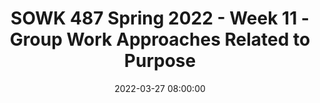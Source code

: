 ---
layout: single_presentation
name: sowk-487-spring-2022-week-11-group-work-approaches-related-to-purpose.md
title: "SOWK 487 Spring 2022 - Week 11 - Group Work Approaches Related to Purpose"
date:  2022-03-27 08:00:00
presentation_id: IRxHt9
permalink: /IRxHt9/
redirect_from:
  - /presentations/IRxHt9/sowk-487-spring-2022-week-11-group-work-approaches-related-to-purpose
slides: 
  - slide_name: deck-8110-large-0.jpeg
    slide_text: >
      <p>APPROACHES RELATED TO PURPOSE FOR GROUP WORK SOWK 487 - Theories of Practice II Heritage University Spring 2022
      Jacob Campbell, LICSW Ph.D. Candidate Photo by John Price on Unsplash</p>
      
  - slide_name: deck-8110-large-1.jpeg
    slide_text: >
      <p>A RISK AND PROTECTIVE FACTOR SCULPTURE
      Protective Factors Target
      Risk Factors Jacob Campbell at Heritage University for SOWK 487 Spring 2022
      (Hawkins &amp; Catalano, 2004)</p>
      
  - slide_name: deck-8110-large-2.jpeg
    slide_text: >
      <p>WEEK 11 AGENDA FOCUS ON GROUP WORK BY PURPOSE
      Psychoeducational groups Public Health Framework Other prevention frameworks and models Designing a school-based intervention
      Jacob Campbell at Heritage University for SOWK 487 Spring 2022</p>
      
  - slide_name: deck-8110-large-3.jpeg
    slide_text: >
      <p>GROUP WORK APPROACHES YOUR READINGS FOR THIS WEEK
      Root (2017) Chapter 10 Psychoeducational Groups
      Psychoeducation Groups
      Jacob Campbell at Heritage University for SOWK 487 Spring 2022
      Prevention Groups
      Marsiglia and Kiehne (2017) Chapter 11 Social work with groups and drug abuse prevention with youth: Rich history and untapped potential</p>
      
  - slide_name: deck-8110-large-4.jpeg
    slide_text: >
      <p>TEACHING AND DELIVERING INFORMATION PRINCIPALS FOR EFFECTIVE PSYCHOEDUCATIONAL GROUPS
      Selecting optimum methods for delivering information based on participant factors Demonstrating the meaningfulness of material among group members Creating opportunities for group members to integrate new information with existing knowledge and skills; Encouraging retention of new information by doing
      Jacob Campbell at Heritage University for SOWK 487 Spring 2022
      (Roots, 2017)</p>
      
  - slide_name: deck-8110-large-5.jpeg
    slide_text: >
      <p>ABILITIES IN FACILITATORS LEADERSHIP PRACTICES NECESSARY
      Education on preparing and delivering
      Supervision
      Capacity to self-re lect Normalizing without essentializing
      Knowledge of Group Process f
      Jacob Campbell at Heritage University for SOWK 487 Spring 2022
      Interpersonal practice skills
      Connection with group
      (Roots, 2017)</p>
      
  - slide_name: deck-8110-large-6.jpeg
    slide_text: >
      <p>VER SES
      RESPONSIVE GROUPS
      STRUCTURED Manualized
      Process-Oriented
      Integration of both processes
      Jacob Campbell at Heritage University for SOWK 487 Spring 2022
      (Roots, 2017)</p>
      
  - slide_name: deck-8110-large-7.jpeg
    slide_text: >
      <p>PUBLIC HEALTH FRAMEWORK KEY IDEAS
      De ining the Target Understanding Risk and Protection Interrupting Risk and Building Protection Assessing the E ectiveness of Prevention
      ff
      f
      Jacob Campbell at Heritage University for SOWK 487 Spring 2022</p>
      
  - slide_name: deck-8110-large-8.jpeg
    slide_text: >
      <p>Pasco Discovery Coalition - Logic Model Consequences
      (Short-term and Longterm Outcomes)
      Consumption
      Intervening Variables
      term outcomes)
      (Including R/P Factors)
      (Long-term/Short-
      Current &amp; Problem Drinking (HYS R/P)
      Alcohol Laws:
      Youth Delinquency (HYS/JJ Perception of Enforcement)
      Interactions with antisocial peers (10th
      grade)
      Underage and Problem/Heavy Drinking (10th grade)
      Any Underage Drinking
      (10th grade 30-day use)
      (Enforcement; Penalties; Regulations; Perception)
      Alcohol Availability: (Social Access)
      Community Norms Perception of Risk Perception of Harm (HYS R/P factors)
      Poor Family Management: (Cultural &amp; Social Norm)
      Extreme Economic Deprivation
      Jacob Campbell at Heritage University for SOWK 487 Spring 2022
      Local Conditions and Contributing Factors
      Strategies &amp; Local Implementation
      Primary source from family, friends
      PDC Annual Key Leader Contract Services
      Underage Drinking parties common Youth Fighting Weapon Carrying Alcohol Access/Availability Understanding local laws &amp; policies
      Teenage drinking common Friends Use Drugs Academic Failure
      Family Management (Unsure of community laws and policies)
      Provide Informational Meetings Community Café s Town Halls
      Law enforcement policy modification
      Lifeskills Youth Leadership/Clubs (Mentoring, After School &amp; Faith-based)
      Parenting Wisely Incredible Years Love &amp; Logic
      Evaluation Plan
      Coalition:
      Annual Coalition Survey Sustainability Documentation
      Public Awareness:
      Process measures; Community Profile Survey; Managing for Parents of Young Children surveys
      Environmental Strategies:
      Process measures and/or community survey; HYS
      Prevention/ Intervention Services: Program pre/post; Family Norms
      Direct Services: outcome measures; Managing for Parents of Young Children; HYS</p>
      
  - slide_name: deck-8110-large-9.jpeg
    slide_text: >
      <p>DBHR CPWI FRAMEWORK A REPEATING PROCESS
      Evaluation g n i d l
      i u B y
      p a C
      t i ac
      Implementation Planing
      Assessment Getting Started
      Jacob Campbell at Heritage University for SOWK 487 Spring 2022</p>
      
  - slide_name: deck-8110-large-10.jpeg
    slide_text: >
      <p>UNIVERSAL VS SELECTIVE PREVENTION GROUPS
      Universal Selective
      Jacob Campbell at Heritage University for SOWK 487 Spring 2022
      (Marsiglia &amp; Kiehne, 2017)</p>
      
  - slide_name: deck-8110-large-11.jpeg
    slide_text: >
      <p>UNIVERSAL VS SELECTIVE Selective Universal
      Person-Environment Fit
      Groups using cognitive behavioral approach to improve person in the environment it
      Human Development
      Interventions should be built on research-based knowledge of human development
      Culturally Competent Practice
      Cultural Humility
      f
      Jacob Campbell at Heritage University for SOWK 487 Spring 2022
      PREVENTION GROUPS
      Indicated which are focused on needs that have been demonstrated or require a higher level of support
      (Marsiglia &amp; Kiehne, 2017)</p>
      
  - slide_name: deck-8110-large-12.jpeg
    slide_text: >
      <p>PBIS PYRAMID MULTI-TIERED SYSTEMS OF SUPPORT
      TIER 3
      TIER 2
      TIER 1
      Jacob Campbell at Heritage University for SOWK 487 Spring 2022
      Targeted &amp; Intensive Individual 3-5% Selected Groups 10-20%
      Universal 75-85%</p>
      
  - slide_name: deck-8110-large-13.jpeg
    slide_text: >
      <p>PLAN A SCHOOL BASED INTERVENTION HOW WOULD YOU GET STARTED?
      De ining the Target Understanding Risking and Protection Interrupting Risk and Building Protection Assessing the E ectiveness of Prevention ff
      f
      Jacob Campbell at Heritage University for SOWK 487 Spring 2022</p>
      
  - slide_name: deck-8110-large-14.jpeg
    slide_text: >
      <p>PLAN A SCHOOL BASED INTERVENTION HOW WOULD YOU GET STARTED?
      Mutual Aid Cognitive Behavioral Group Work Self-Help or Support Psychoeducation Prevention Group Jacob Campbell at Heritage University for SOWK 487 Spring 2022</p>
      
  - slide_name: deck-8110-large-15.jpeg
    slide_text: >
      <p>IMPLEMENT IT Jacob Campbell at Heritage University for SOWK 487 Spring 2022</p>
      
presentation_description: >
  <p>Week 11’s focused on two types of groups and relating them to the task they are attempting to address. In this week’s readings, Root (2017) explains some of the considerations around psychoeducational groups, and Marshiglia and Kiehne (2017) dive into an example of prevention groups. The agenda for class today includes the following:</p>
  <ul>
  <li>Psychoeducational groups</li>
  <li>Public Health Framework</li>
  <li>Other prevention frameworks and models</li>
  <li>Designing a school-based intervention</li>
  </ul>
  <p><strong>Reference</strong></p>
  <p>Root, J. (2017). Chapter 10 - Psychoeducational groups. In C. D. Garvin, L. M. Gutierrez, &amp; M. J. Galinsky <em>Handbook of Social Work with Groups</em> (pp. 171-185). The Guilford Press.</p>
  <p>Marsiglia, F. F., &amp; Kiehne, E. (2017). Chapter 11 - Social work with groups and drug abuse prevention with youth: Rich history and untapped potential. In C. D. Garvin, L. M. Gutierrez, &amp; M. J. Galinsky <em>Handbook of Social Work with Groups</em> (pp. 186-200). The Guilford Press.</p>
  
downloadable_slides: deck-8110.pdf
slides_count: 16
header:
  teaser: deck-8110-thumb-0.jpeg
presentation_video:
location: "Heritage University"
tags:
  - Heritage University
  - BASW Program
  - SOWK 487w
---